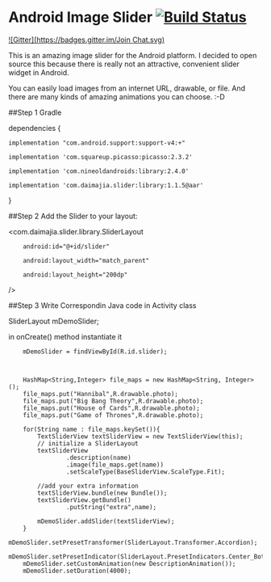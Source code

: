 # Android Image Slider [![Build Status](https://travis-ci.org/daimajia/AndroidImageSlider.svg)](https://travis-ci.org/daimajia/AndroidImageSlider)

[![Gitter](https://badges.gitter.im/Join Chat.svg)](https://gitter.im/daimajia/AndroidImageSlider?utm_source=badge&utm_medium=badge&utm_campaign=pr-badge&utm_content=badge)
 
This is an amazing image slider for the Android platform. I decided to open source this because there is really not an attractive, convenient slider widget in Android.
 
You can easily load images from an internet URL, drawable, or file. And there are many kinds of amazing animations you can choose. :-D
 
##Step 1
Gradle

dependencies {

    implementation "com.android.support:support-v4:+"
    
    implementation 'com.squareup.picasso:picasso:2.3.2'
    
    implementation 'com.nineoldandroids:library:2.4.0'
    
    implementation 'com.daimajia.slider:library:1.1.5@aar'
    
}

##Step 2
Add the Slider to your layout:



<com.daimajia.slider.library.SliderLayout

        android:id="@+id/slider"
        
        android:layout_width="match_parent"
        
        android:layout_height="200dp"
        
/>

##Step 3
Write Correspondin Java code in Activity class

SliderLayout mDemoSlider;

in onCreate() method instantiate it

        mDemoSlider = findViewById(R.id.slider);


        
        HashMap<String,Integer> file_maps = new HashMap<String, Integer>();
        file_maps.put("Hannibal",R.drawable.photo);
        file_maps.put("Big Bang Theory",R.drawable.photo);
        file_maps.put("House of Cards",R.drawable.photo);
        file_maps.put("Game of Thrones",R.drawable.photo);

        for(String name : file_maps.keySet()){
            TextSliderView textSliderView = new TextSliderView(this);
            // initialize a SliderLayout
            textSliderView
                    .description(name)
                    .image(file_maps.get(name))
                    .setScaleType(BaseSliderView.ScaleType.Fit);

            //add your extra information
            textSliderView.bundle(new Bundle());
            textSliderView.getBundle()
                    .putString("extra",name);

            mDemoSlider.addSlider(textSliderView);
        }
        mDemoSlider.setPresetTransformer(SliderLayout.Transformer.Accordion);
        mDemoSlider.setPresetIndicator(SliderLayout.PresetIndicators.Center_Bottom);
        mDemoSlider.setCustomAnimation(new DescriptionAnimation());
        mDemoSlider.setDuration(4000);
        
        
